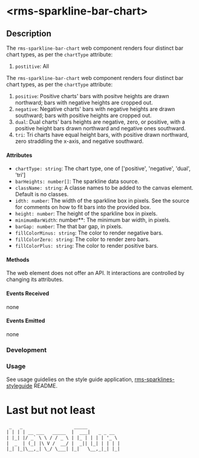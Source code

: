 &lt;rms-sparkline-bar-chart&gt;
====

Description
----
The `rms-sparkline-bar-chart` web component renders four distinct bar chart types, as per the `chartType` attribute:
1. `postitive`: All 

The `rms-sparkline-bar-chart` web component renders four distinct bar chart types, as per the `chartType` attribute:
1. `positive`: Positive charts' bars with positve heights are drawn northward; bars with negative heights are cropped out. 
1. `negative`:  Negative charts' bars with negative heights are drawn southward; bars with positive heights are cropped out. 
1. `dual`: Dual charts' bars heights are negative, zero, or positive, with a positive height bars drawn northward and negative ones southward.
1. `tri`: Tri charts have equal height bars, with positive drawn northward, zero straddling the x-axis, and negative southward.

#### Attributes
* `chartType: string`: The chart type, one of ['positive', 'negative', 'dual', 'tri']
* `barHeights: number[]`: The sparkline data source.
* `className: string`: A classe names to be added to the canvas element. Default is no classes.
* `idth: number`: The width of the sparkline box in pixels. See the source for comments on how to fit bars into the provided box.
* `height: number`: The height of the sparkline box in pixels.
* `minimumBarWidth`: number**: The minimum bar width, in pixels.
* `barGap: number`: The that bar gap, in pixels.
* `fillColorMinus: string`: The color to render negative bars.
* `fillColorZero: string`: The color to render zero bars.
* `fillColorPlus: string`: The color to render positive bars.

#### Methods
The web element does not offer an API. It interactions are controlled by changing its attributes.

#### Events Received
none

#### Events Emitted
none

### Development


### Usage

See usage guidelies on the style guide application, [rms-sparklines-styleguide](https://github.com/RodrigoMattosoSilveira/rms-sparklines-styleguide) README.

# Last but not least
````html
 _   _                   _____            
| | | | __ ___   _____  |  ___|   _ _ __  
| |_| |/ _` \ \ / / _ \ | |_ | | | | '_ \ 
|  _  | (_| |\ V /  __/ |  _|| |_| | | | |
|_| |_|\__,_| \_/ \___| |_|   \__,_|_| |_|                                      
````
